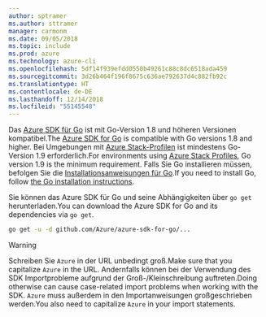```yaml
---
author: sptramer
ms.author: sttramer
manager: carmonm
ms.date: 09/05/2018
ms.topic: include
ms.prod: azure
ms.technology: azure-cli
ms.openlocfilehash: 5df14f939efdd0550b49261c88c8dc6518ada459
ms.sourcegitcommit: 3d26b464f196f8675c636ae792637d4c882fb92c
ms.translationtype: HT
ms.contentlocale: de-DE
ms.lasthandoff: 12/14/2018
ms.locfileid: "55145548"
---
```

<span data-ttu-id="e0164-101">Das [Azure SDK für Go](https://github.com/Azure/azure-sdk-for-go) ist mit Go-Version 1.8 und höheren Versionen kompatibel.</span><span class="sxs-lookup"><span data-stu-id="e0164-101">The [Azure SDK for Go](https://github.com/Azure/azure-sdk-for-go) is compatible with Go versions 1.8 and higher.</span></span> <span data-ttu-id="e0164-102">Bei Umgebungen mit [Azure Stack-Profilen](/azure/azure-stack/user/azure-stack-version-profiles-go) ist mindestens Go-Version 1.9 erforderlich.</span><span class="sxs-lookup"><span data-stu-id="e0164-102">For environments using [Azure Stack Profiles](/azure/azure-stack/user/azure-stack-version-profiles-go), Go version 1.9 is the minimum requirement.</span></span>
<span data-ttu-id="e0164-103">Falls Sie Go installieren müssen, befolgen Sie die [Installationsanweisungen für Go](https://golang.org/doc/install).</span><span class="sxs-lookup"><span data-stu-id="e0164-103">If you need to install Go, follow [the Go installation instructions](https://golang.org/doc/install).</span></span>

<span data-ttu-id="e0164-104">Sie können das Azure SDK für Go und seine Abhängigkeiten über `go get` herunterladen.</span><span class="sxs-lookup"><span data-stu-id="e0164-104">You can download the Azure SDK for Go and its dependencies via `go get`.</span></span>

```bash
go get -u -d github.com/Azure/azure-sdk-for-go/...
```

> [!WARNING]
> <span data-ttu-id="e0164-105">Schreiben Sie `Azure` in der URL unbedingt groß.</span><span class="sxs-lookup"><span data-stu-id="e0164-105">Make sure that you capitalize `Azure` in the URL.</span></span> <span data-ttu-id="e0164-106">Andernfalls können bei der Verwendung des SDK Importprobleme aufgrund der Groß-/Kleinschreibung auftreten.</span><span class="sxs-lookup"><span data-stu-id="e0164-106">Doing otherwise can cause case-related import problems when working with the SDK.</span></span> <span data-ttu-id="e0164-107">`Azure` muss außerdem in den Importanweisungen großgeschrieben werden.</span><span class="sxs-lookup"><span data-stu-id="e0164-107">You also need to capitalize `Azure` in your import statements.</span></span>
